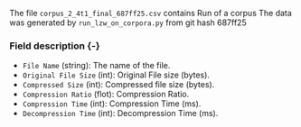 The file `corpus_2_4t1_final_687ff25.csv` contains Run of a corpus
The data was generated by `run_lzw_on_corpora.py` from git hash 687ff25


### Field description {-}

  * `File Name` (string): The name of the file.
  * `Original File Size` (int): Original File size (bytes).
  * `Compressed Size` (int): Compressed file size (bytes).
  * `Compression Ratio` (flot): Compression Ratio.
  * `Compression Time` (int): Compression Time (ms).
  * `Decompression Time` (int): Decompression Time (ms).
